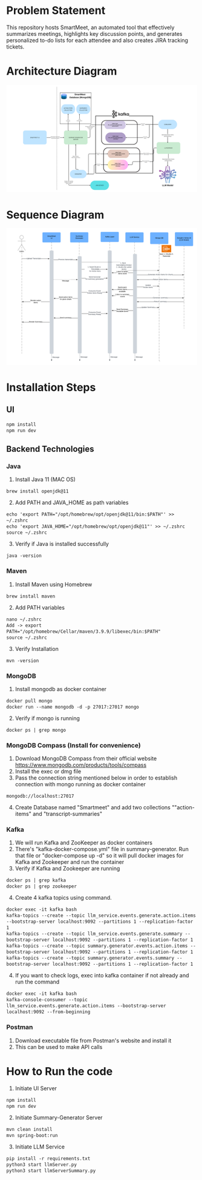 # Problem Statement
This repository hosts SmartMeet, an automated tool that effectively summarizes meetings, highlights key discussion points, and generates personalized to-do lists for each attendee and also creates JIRA tracking tickets.

# Architecture Diagram
![Architecture](./SmartMeet_Architecture.png)

# Sequence Diagram
![Sequence Diagram](./Sequence_diagram.png)

# Installation Steps
## UI
```angular2html
npm install
npm run dev
```

## Backend Technologies
### Java

1. Install Java 11 (MAC OS)
```
brew install openjdk@11
```

2. Add PATH and JAVA_HOME as path variables
```
echo 'export PATH="/opt/homebrew/opt/openjdk@11/bin:$PATH"' >> ~/.zshrc
echo 'export JAVA_HOME="/opt/homebrew/opt/openjdk@11"' >> ~/.zshrc
source ~/.zshrc
```

3. Verify if Java is installed successfully
```
java -version
```

### Maven

1. Install Maven using Homebrew
```angular2html
brew install maven
```
2. Add PATH variables
```angular2html
nano ~/.zshrc
Add -> export PATH="/opt/homebrew/Cellar/maven/3.9.9/libexec/bin:$PATH"
source ~/.zshrc
```

3. Verify Installation
```angular2html
mvn -version
```

### MongoDB
1. Install mongodb as docker container
```angular2html
docker pull mongo
docker run --name mongodb -d -p 27017:27017 mongo
```

2. Verify if mongo is running
```angular2html
docker ps | grep mongo
```

### MongoDB Compass (Install for convenience)
1. Download MongoDB Compass from their official website
   https://www.mongodb.com/products/tools/compass
2. Install the exec or dmg file
3. Pass the connection string mentioned below in order to establish connection with mongo running as docker container
```angular2html
mongodb://localhost:27017
```
4. Create Database named "Smartmeet" and add two collections ""action-items" and "transcript-summaries"

### Kafka
1. We will run Kafka and ZooKeeper as docker containers
2. There's "kafka-docker-compose.yml" file in summary-generator. Run that file or "docker-compose up -d" so it will pull docker images for Kafka and Zookeeper and run the container
3. Verify if Kafka and Zookeeper are running
```angular2html
docker ps | grep kafka
docker ps | grep zookeeper
```
4. Create 4 kafka topics using command.
```angular2html
docker exec -it kafka bash
kafka-topics --create --topic llm_service.events.generate.action.items --bootstrap-server localhost:9092 --partitions 1 --replication-factor 1
kafka-topics --create --topic llm_service.events.generate.summary --bootstrap-server localhost:9092 --partitions 1 --replication-factor 1
kafka-topics --create --topic summary.generator.events.action.items --bootstrap-server localhost:9092 --partitions 1 --replication-factor 1
kafka-topics --create --topic summary.generator.events.summary --bootstrap-server localhost:9092 --partitions 1 --replication-factor 1

```
4. If you want to check logs, exec into kafka container if not already and run the command

```angular2html
docker exec -it kafka bash
kafka-console-consumer --topic llm_service.events.generate.action.items --bootstrap-server localhost:9092 --from-beginning
```

### Postman
1. Download executable file from Postman's website and install it
2. This can be used to make API calls

# How to Run the code
1. Initiate UI Server
```angular2html
npm install
npm run dev
```
2. Initiate Summary-Generator Server
```angular2html
mvn clean install
mvn spring-boot:run
```

3. Initiate LLM Service
```angular2html
pip install -r requirements.txt
python3 start llmServer.py
python3 start llmServerSummary.py
```